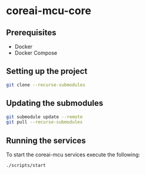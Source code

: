 # coreai-mcu-core

## Prerequisites
* Docker
* Docker Compose

## Setting up the project
```bash
git clone --recurse-submodules
```

## Updating the submodules
```bash
git submodule update --remote
git pull --recurse-submodules
```

## Running the services
To start the coreai-mcu services execute the following:
```bash
./scripts/start
```
